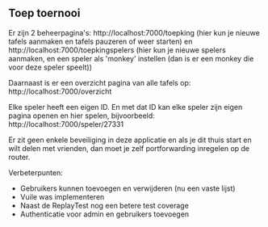 Toep toernooi
--
Er zijn 2 beheerpagina's:
http://localhost:7000/toepking (hier kun je nieuwe tafels aanmaken en tafels pauzeren of weer starten)
en
http://localhost:7000/toepkingspelers (hier kun je nieuwe spelers aanmaken, en een speler als 'monkey' instellen (dan is er een monkey die voor deze speler speelt))

Daarnaast is er een overzicht pagina van alle tafels op:
http://localhost:7000/overzicht

Elke speler heeft een eigen ID. En met dat ID kan elke speler zijn eigen pagina openen en hier spelen, bijvoorbeeld:
http://localhost:7000/speler/27331

Er zit geen enkele beveiliging in deze applicatie en als je dit thuis start en wilt delen met vrienden, dan moet je zelf portforwarding inregelen op de router.

Verbeterpunten:
- Gebruikers kunnen toevoegen en verwijderen (nu een vaste lijst)
- Vuile was implementeren
- Naast de ReplayTest nog een betere test coverage
- Authenticatie voor admin en gebruikers toevoegen

